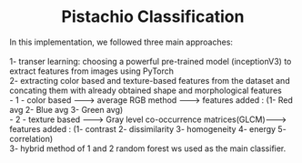 <h1><center>Pistachio Classification</center></h1>
In this implementation, we followed three main approaches:    
<br>
<br>
1- transer learning: choosing a powerful pre-trained model (inceptionV3) to extract features from images using PyTorch
<br>
2- extracting color based and texture-based features from the dataset and concating them with already obtained shape and morphological features  
<br>
  - 1 - color based ---> average RGB method ---> features added : (1- Red avg 2- Blue avg 3- Green avg)  
  <br>
  - 2 - texture based ---> Gray level co-occurrence matrices(GLCM)---> features added : (1- contrast 2- dissimilarity 3- homogeneity 4- energy 5- correlation) 
<br>
3- hybrid method of 1 and 2  
random forest ws used as the main classifier.
